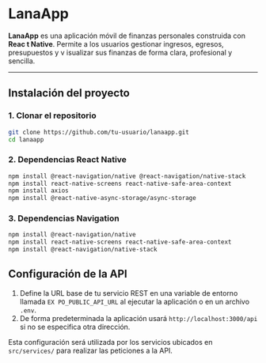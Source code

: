#  LanaApp

**LanaApp** es una aplicación móvil de finanzas personales construida con **Reac
t Native**. Permite a los usuarios gestionar ingresos, egresos, presupuestos y v
isualizar sus finanzas de forma clara, profesional y sencilla.

---

##  Instalación del proyecto

### 1. Clonar el repositorio

```bash
git clone https://github.com/tu-usuario/lanaapp.git
cd lanaapp
```

### 2. Dependencias React Native
```bash
npm install @react-navigation/native @react-navigation/native-stack
npm install react-native-screens react-native-safe-area-context
npm install axios
npm install @react-native-async-storage/async-storage

```
### 3. Dependencias Navigation
```bash
npm install @react-navigation/native
npm install react-native-screens react-native-safe-area-context
npm install @react-navigation/native-stack
```

## Configuración de la API

1. Define la URL base de tu servicio REST en una variable de entorno llamada `EX
PO_PUBLIC_API_URL` al ejecutar la aplicación o en un archivo `.env`.
2. De forma predeterminada la aplicación usará `http://localhost:3000/api` si no
 se especifica otra dirección.

Esta configuración será utilizada por los servicios ubicados en `src/services/`
para realizar las peticiones a la API.
